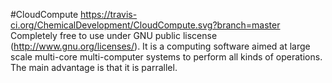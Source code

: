#CloudCompute  https://travis-ci.org/ChemicalDevelopment/CloudCompute.svg?branch=master
Completely free to use under GNU public liscense (http://www.gnu.org/licenses/). 
It is a computing software aimed at large scale multi-core multi-computer systems to perform all kinds of operations. The main advantage is that it is parrallel.
